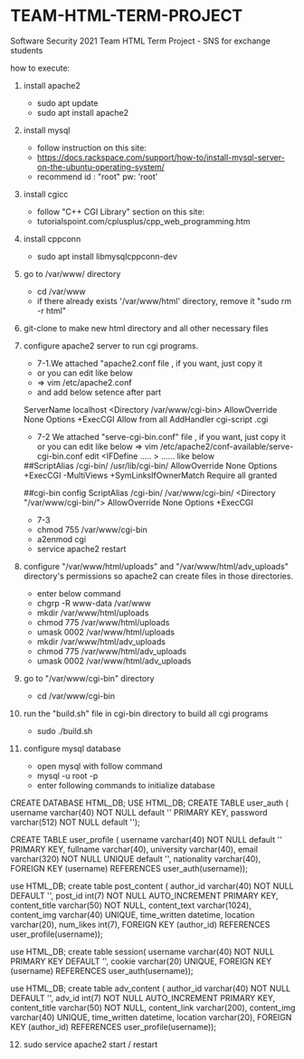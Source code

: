 # TEAM-HTML-TERM-PROJECT
Software Security 2021 Team HTML Term Project - SNS for exchange students

how to execute:

1. install apache2
    - sudo apt update
    - sudo apt install apache2
2. install mysql
    - follow instruction on this site:
    - https://docs.rackspace.com/support/how-to/install-mysql-server-on-the-ubuntu-operating-system/
    - recommend id : "root" pw: 'root'
3. install cgicc
    - follow "C++ CGI Library" section on this site:
    - tutorialspoint.com/cplusplus/cpp_web_programming.htm
4. install cppconn
    - sudo apt install libmysqlcppconn-dev
5. go to /var/www/ directory
    - cd /var/www
    - if there already exists '/var/www/html' directory, remove it "sudo rm -r html"
6. git-clone to make new html directory and all other necessary files
7. configure apache2 server to run cgi programs.
    - 7-1.We attached "apache2.conf file , if you want, just copy it
    - or you can edit like below
    - => vim /etc/apache2.conf   
    - and add below setence after </Directory> part  

    ServerName localhost
    <Directory /var/www/cgi-bin>
    	AllowOverride None
    	Options +ExecCGI
    	Allow from all
    	AddHandler cgi-script .cgi
    </Directory>

    - 7-2 We attached "serve-cgi-bin.conf" file , if you want, just copy it
      or you can edit like below
      => vim /etc/apache2/conf-available/serve-cgi-bin.conf
      edit <IFDefine ..... > ...... </IfDefine >
      like below

    <IfDefine ENABLE_USR_LIB_CGI_BIN>
      ##ScriptAlias /cgi-bin/ /usr/lib/cgi-bin/
      <Directory "/usr/lib/cgi-bin">
        AllowOverride None
        Options +ExecCGI -MultiViews +SymLinksIfOwnerMatch
        Require all granted
      </Directory>

      ##cgi-bin config
      ScriptAlias /cgi-bin/ /var/www/cgi-bin/
      <Directory "/var/www/cgi-bin/">
        AllowOverride None
        Options +ExecCGI
      </Directory>

    </IfDefine>

      - 7-3 <enter below command>
    - chmod 755 /var/www/cgi-bin
    - a2enmod cgi
    - service apache2 restart

8. configure "/var/www/html/uploads" and "/var/www/html/adv_uploads" directory's permissions so apache2 can create files in those directories.
    - enter below command
    - chgrp -R www-data /var/www
    - mkdir /var/www/html/uploads
    - chmod 775 /var/www/html/uploads
    - umask 0002 /var/www/html/uploads
    - mkdir /var/www/html/adv_uploads
    - chmod 775 /var/www/html/adv_uploads
    - umask 0002 /var/www/html/adv_uploads

9. go to "/var/www/cgi-bin" directory
    - cd /var/www/cgi-bin
10. run the "build.sh" file in cgi-bin directory to build all cgi programs
    - sudo ./build.sh
11. configure mysql database
    - open mysql with follow command
    - mysql -u root -p
    - enter following commands to initialize database

CREATE DATABASE HTML_DB;
USE HTML_DB;
CREATE TABLE user_auth (
username varchar(40) NOT NULL default '' PRIMARY KEY,
password varchar(512) NOT NULL default '');

CREATE TABLE user_profile (
username varchar(40) NOT NULL default '' PRIMARY KEY,
fullname  varchar(40),
university varchar(40),
email varchar(320) NOT NULL UNIQUE default '',
nationality varchar(40),
FOREIGN KEY (username) REFERENCES user_auth(username));

use HTML_DB;
create table post_content (
author_id varchar(40) NOT NULL DEFAULT '',
post_id int(7) NOT NULL AUTO_INCREMENT PRIMARY KEY,
content_title varchar(50) NOT NULL,
content_text varchar(1024),
content_img varchar(40) UNIQUE,
time_written  datetime,
location varchar(20),
num_likes int(7),
FOREIGN KEY (author_id) REFERENCES user_profile(username));

use HTML_DB;
create table session(
username varchar(40) NOT NULL PRIMARY KEY DEFAULT '',
cookie varchar(20) UNIQUE,
FOREIGN KEY (username) REFERENCES user_auth(username));

use HTML_DB;
create table adv_content (
author_id varchar(40) NOT NULL DEFAULT '',
adv_id int(7) NOT NULL AUTO_INCREMENT PRIMARY KEY,
content_title varchar(50) NOT NULL,
content_link varchar(200),
content_img varchar(40) UNIQUE,
time_written  datetime,
location varchar(20),
FOREIGN KEY (author_id) REFERENCES user_profile(username));

12. sudo service apache2 start / restart
